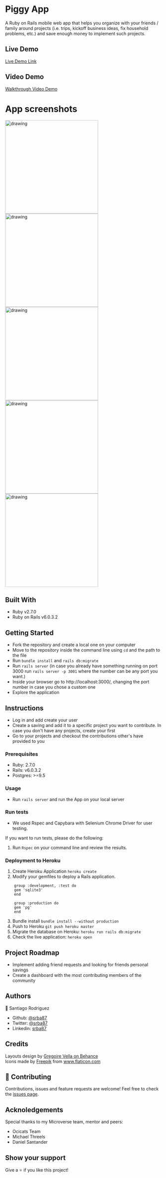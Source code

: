 # Piggy App

A Ruby on Rails mobile web app that helps you organize with your friends / family around projects (i.e. trips, kickoff business ideas, fix household problems, etc.) and save enough money to implement such projects.

## Live Demo
[Live Demo Link](https://glacial-peak-89059.herokuapp.com/welcome)

## Video Demo
[Walkthrough Video Demo](https://www.loom.com/share/3825be9acc0d4c96b1faa0db56a592d1)

# App screenshots
<img src="./app/assets/images/log.png" alt="drawing" width="300"/>
<img src="./app/assets/images/user_profile.png" alt="drawing" width="300"/>
<img src="./app/assets/images/all_projects.png" alt="drawing" width="300"/>
<img src="./app/assets/images/project.png" alt="drawing" width="300"/>
<img src="./app/assets/images/list_savings.png" alt="drawing" width="300"/>

## Built With
- Ruby v2.7.0
- Ruby on Rails v6.0.3.2

## Getting Started
- Fork the repository and create a local one on your computer
- Move to the repository inside the command line using `cd` and the path to the file
- Run `bundle install` and `rails db:migrate`
- Run `rails server` (in case you already have something running on port 3000 run `rails server -p 3001` where the number can be any port you want.)
- Inside your browser go to http://localhost:3000/, changing the port number in case you chose a custom one
- Explore the application

## Instructions
- Log in and add create your user
- Create a saving and add it to a specific project you want to contribute. In case you don't have any projects, create your first
- Go to your projects and checkout the contributions other's have provided to you

### Prerequisites

- Ruby: 2.7.0
- Rails: v6.0.3.2
- Postgres: >=9.5

### Usage
- Run `rails server` and run the App on your local server

### Run tests
- We used Rspec and Capybara with Selenium Chrome Driver for user testing. 

If you want to run tests, please do the following:
1. Run `Rspec` on your command line and review the results.

### Deployment to Heroku
1. Create Heroku Application `heroku create`
2. Modify your gemfiles to deploy a Rails application. 
    
```
    group :development, :test do
    gem 'sqlite3'
    end

    group :production do
    gem 'pg'
    end
```

3. Bundle install `bundle install --without production`
4. Push to Heroku `git push heroku master`
5. Migrate the database on Heroku: `heroku run rails db:migrate`
6. Check the live application: `heroku open`

## Project Roadmap
- Implement adding friend requests and looking for friends personal savings
- Create a dashboard with the most contributing members of the community

## Authors
👤 Santiago Rodriguez
- Github: [@srba87](https://github.com/santiagorodriguezbermudez)
- Twitter: [@srba87](https://twitter.com/srba)
- Linkedin: [srba87](https://linkedin.com/in/srba87)

## Credits
Layouts design by [Gregoire Vella on Behance](https://www.behance.net/gregoirevella)<br>
Icons made by <a href="https://www.flaticon.com/authors/freepik" title="Freepik">Freepik</a> from <a href="https://www.flaticon.com/" title="Flaticon"> www.flaticon.com</a>

## 🤝 Contributing

Contributions, issues and feature requests are welcome!
Feel free to check the [issues page](issues/).

## Acknoledgements

Special thanks to my Microverse team, mentor and peers:
- Ocicats Team
- Michael Threels
- Daniel Santander

## Show your support

Give a ⭐️ if you like this project!
